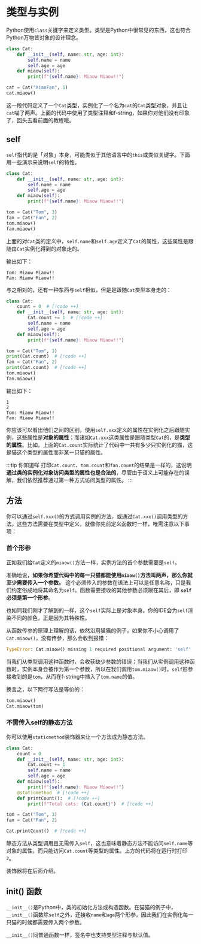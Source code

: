 # 类型与实例

<WhatsClass></WhatsClass>

Python使用`class`关键字来定义类型。类型是Python中很常见的东西，这也符合Python万物皆对象的设计理念。

```python
class Cat:
    def __init__(self, name: str, age: int):
        self.name = name
        self.age = age
    def miaow(self):
        print(f"{self.name}: Miaow Miaow!!")

cat = Cat("XiaoFan", 1)
cat.miaow()
```

这一段代码定义了一个`Cat`类型，实例化了一个名为`cat`的`Cat`类型对象，并且让`cat`喵了两声。上面的代码中使用了类型注释和f-string，如果你对他们没有印象了，回头去看前面的教程哦。

## self

`self`指代的是「对象」本身，可能类似于其他语言中的`this`或类似关键字。下面用一些演示来说明`self`的特性。

```python
class Cat:
    def __init__(self, name: str, age: int):
        self.name = name
        self.age = age
    def miaow(self):
        print(f"{self.name}: Miaow Miaow!!")

tom = Cat("Tom", 3)
fan = Cat("Fan", 2)
tom.miaow()
fan.miaow()
```

上面的对`Cat`类的定义中，`self.name`和`self.age`定义了`Cat`的属性，这些属性是跟随由`Cat`实例化得到的对象走的。

输出如下：

```text
Tom: Miaow Miaow!!
Fan: Miaow Miaow!!
```

与之相对的，还有一种东西与`self`相似，但是是跟随`Cat`类型本身走的：

```python
class Cat:
    count = 0  # [!code ++]
    def __init__(self, name: str, age: int):
        Cat.count += 1  # [!code ++]
        self.name = name
        self.age = age
    def miaow(self):
        print(f"{self.name}: Miaow Miaow!!")

tom = Cat("Tom", 3)
print(Cat.count)  # [!code ++]
fan = Cat("Fan", 2)
print(Cat.count)  # [!code ++]
tom.miaow()
fan.miaow()
```

输出如下：

```text
1
2
Tom: Miaow Miaow!!
Fan: Miaow Miaow!!
```

你应该可以看出他们之间的区别，使用`self.xxx`定义的属性在实例化之后跟随实例，这些属性是**对象的属性**；而诸如`Cat.xxx`这类属性是跟随类型`Cat`的，是**类型的属性**。比如，上面的`Cat.count`实际统计了代码中一共有多少只实例化的猫，这是猫这个类型的属性而非某一只猫的属性。

:::tip 你知道咩
打印`Cat.count`、`tom.count`和`fan.count`的结果是一样的，这说明**通过类的实例化对象访问类型的属性也是合法的**，尽管由于语义上可能存在的误解，我们依然推荐通过第一种方式访问类型的属性。
:::

## 方法

你可以通过`self.xxx()`的方式调用实例的方法，或通过`Cat.xxx()`调用类型的方法。这些方法需要在类型中定义，就像你先前定义函数时一样，唯需注意以下事项：

### 首个形参

正如我们给`Cat`定义的`miaow()`方法一样，实例方法的首个参数需要是`self`。

准确地说，**如果你希望代码中的每一只猫都能使用`miaow()`方法叫两声，那么你就至少需要传入一个参数。** 这个必须传入的参数在语法上可以是任意名称，只是我们约定俗成地将其命名为`self`。函数需要接收的其他参数必须跟在其后，即 **`self`必须是第一个形参**。

也如同我们刚才了解到的一样，这个`self`实际上是对象本身。你的IDE会为`self`渲染不同的颜色，正是因为其特殊性。

从函数传参的原理上理解的话，依然沿用猫猫的例子，如果你不小心调用了`Cat.miaow()`，没有传参，那么会收到报错：

```python
TypeError: Cat.miaow() missing 1 required positional argument: 'self'
```

当我们从类型调用这种函数时，会收获缺少参数的错误；当我们从实例调用这种函数时，实例本身会被作为第一个参数，所以在我们调用`tom.miaow()`时，`self`形参接收到的是`tom`，从而在f-string中插入了`tom.name`的值。

换言之，以下两行写法是等价的：

```python
tom.miaow()
Cat.miaow(tom)
```

### 不需传入self的静态方法

你可以使用`staticmethod`装饰器来让一个方法成为静态方法。

```python
class Cat:
    count = 0
    def __init__(self, name: str, age: int):
        Cat.count += 1
        self.name = name
        self.age = age
    def miaow(self):
        print(f"{self.name}: Miaow Miaow!!")
    @staticmethod  # [!code ++]
    def printCount():  # [!code ++]
        print(f"Total cats: {Cat.count}")  # [!code ++]

tom = Cat("Tom", 3)
fan = Cat("Fan", 2)

Cat.printCount()  # [!code ++]
```

静态方法从类型调用且无需传入`self`，这也意味着静态方法不能访问`self.name`等对象的属性，而只能访问`Cat.count`等类型的属性。上方的代码将在运行时打印`2`。

装饰器将在后面介绍。

## **init**() 函数

`__init__()`是Python中，类的初始化方法或构造函数。在猫猫的例子中，`__init__()`函数除`self`之外，还接收`name`和`age`两个形参，因此我们在实例化每一只猫的时候都需要传入两个参数。

`__init__()`同普通函数一样，签名中也支持类型注释与默认值。
